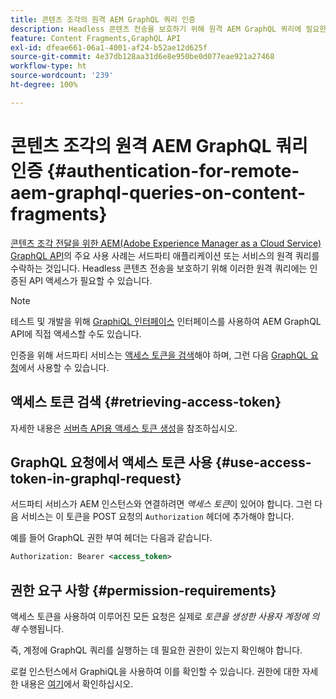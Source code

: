 ```yaml
---
title: 콘텐츠 조각의 원격 AEM GraphQL 쿼리 인증
description: Headless 콘텐츠 전송을 보호하기 위해 원격 AEM GraphQL 쿼리에 필요한 인증을 이해합니다.
feature: Content Fragments,GraphQL API
exl-id: dfeae661-06a1-4001-af24-b52ae12d625f
source-git-commit: 4e37db128aa31d6e8e950be0d077eae921a27468
workflow-type: ht
source-wordcount: '239'
ht-degree: 100%

---
```


# 콘텐츠 조각의 원격 AEM GraphQL 쿼리 인증 {#authentication-for-remote-aem-graphql-queries-on-content-fragments}

[콘텐츠 조각 전달을 위한 AEM(Adobe Experience Manager as a Cloud Service) GraphQL API](/help/headless/graphql-api/content-fragments.md)의 주요 사용 사례는 서드파티 애플리케이션 또는 서비스의 원격 쿼리를 수락하는 것입니다. Headless 콘텐츠 전송을 보호하기 위해 이러한 원격 쿼리에는 인증된 API 액세스가 필요할 수 있습니다.

>[!NOTE]
>
>테스트 및 개발을 위해 [GraphiQL 인터페이스](/help/headless/graphql-api/graphiql-ide.md) 인터페이스를 사용하여 AEM GraphQL API에 직접 액세스할 수도 있습니다.

인증을 위해 서드파티 서비스는 [액세스 토큰을 검색](#retrieving-access-token)해야 하며, 그런 다음 [GraphQL 요청](#use-access-token-in-graphql-request)에서 사용할 수 있습니다.

## 액세스 토큰 검색 {#retrieving-access-token}

자세한 내용은 [서버측 API용 액세스 토큰 생성](/help/implementing/developing/introduction/generating-access-tokens-for-server-side-apis.md)을 참조하십시오.

## GraphQL 요청에서 액세스 토큰 사용 {#use-access-token-in-graphql-request}

서드파티 서비스가 AEM 인스턴스와 연결하려면 *액세스 토큰*&#x200B;이 있어야 합니다. 그런 다음 서비스는 이 토큰을 POST 요청의 `Authorization` 헤더에 추가해야 합니다.

예를 들어 GraphQL 권한 부여 헤더는 다음과 같습니다.

```xml
Authorization: Bearer <access_token>
```

## 권한 요구 사항 {#permission-requirements}

액세스 토큰을 사용하여 이루어진 모든 요청은 실제로 *토큰을 생성한 사용자 계정에 의해* 수행됩니다.

즉, 계정에 GraphQL 쿼리를 실행하는 데 필요한 권한이 있는지 확인해야 합니다.

로컬 인스턴스에서 GraphiQL을 사용하여 이를 확인할 수 있습니다. 권한에 대한 자세한 내용은 [여기](/help/headless/security/permissions.md)에서 확인하십시오.
